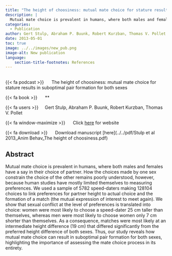 ```yaml
---
title: "The height of choosiness: mutual mate choice for stature results in suboptimal pair formation for both sexes"
description: |
  Mutual mate choice is prevalent in humans, where both males and females have a say in their choice of partner. How the choices made by one sex constrain the choice of the other remains poorly understood, however, because human studies have mostly limited themselves to measuring preferences. We used a sample of 5782 speed-daters making 128104 choices to link preferences for partner height to actual choice and the formation of a match (the mutual expression of interest to meet again). We show that sexual conflict at the level of preferences is translated into choice: women were most likely to choose a speed-dater 25 cm taller than themselves, whereas men were most likely to choose women only 7 cm shorter than themselves. As a consequence, matches were most likely at an intermediate height difference (19 cm) that differed significantly from the preferred height difference of both sexes. Thus, our study reveals how mutual mate choice can result in suboptimal pair formation for both sexes, highlighting the importance of assessing the mate choice process in its entirety. 
categories:
  - Publication
author: Gert Stulp, Abraham P. Buunk, Robert Kurzban, Thomas V. Pollet
date: 2013-05-01
toc: true
image: ../../images/new_pub.png
image-alt: New publication
language: 
    section-title-footnotes: References
---
```



<br>
{{< fa podcast >}} &nbsp;&nbsp;&nbsp;&nbsp; The height of choosiness: mutual mate choice for stature results in suboptimal pair formation for both sexes

{{< fa book >}} &nbsp;&nbsp;&nbsp;&nbsp; **

{{< fa users >}} &nbsp;&nbsp;&nbsp; Gert Stulp, Abraham P. Buunk, Robert Kurzban, Thomas V. Pollet

{{< fa window-maximize >}} &nbsp;&nbsp;&nbsp;&nbsp; Click [here](https://www.sciencedirect.com/science/article/pii/S0003347213001590) for website

{{< fa download >}} &nbsp;&nbsp;&nbsp;&nbsp; Download manuscript [here](../../pdf/Stulp et al 2013_Anim Behav_The height of choosiness.pdf)

## Abstract

Mutual mate choice is prevalent in humans, where both males and females have a say in their choice of partner. How the choices made by one sex constrain the choice of the other remains poorly understood, however, because human studies have mostly limited themselves to measuring preferences. We used a sample of 5782 speed-daters making 128104 choices to link preferences for partner height to actual choice and the formation of a match (the mutual expression of interest to meet again). We show that sexual conflict at the level of preferences is translated into choice: women were most likely to choose a speed-dater 25 cm taller than themselves, whereas men were most likely to choose women only 7 cm shorter than themselves. As a consequence, matches were most likely at an intermediate height difference (19 cm) that differed significantly from the preferred height difference of both sexes. Thus, our study reveals how mutual mate choice can result in suboptimal pair formation for both sexes, highlighting the importance of assessing the mate choice process in its entirety.
